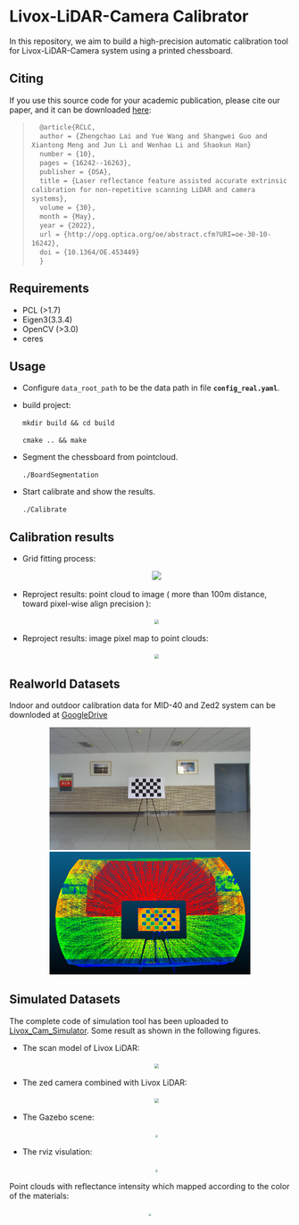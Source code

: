# Livox-LiDAR-Camera Calibrator

In this repository, we aim to build a high-precision automatic calibration tool for Livox-LiDAR-Camera system using a printed chessboard.

## Citing

If you use this source code for your academic publication, please cite our paper, and it can be downloaded  [here](https://opg.optica.org/oe/viewmedia.cfm?uri=oe-30-10-16242&seq=0):

> 		@article{RCLC,
> 		author = {Zhengchao Lai and Yue Wang and Shangwei Guo and Xiantong Meng and Jun Li and Wenhao Li and Shaokun Han}
> 		number = {10},
> 		pages = {16242--16263},
> 		publisher = {OSA},
> 		title = {Laser reflectance feature assisted accurate extrinsic calibration for non-repetitive scanning LiDAR and camera systems},
> 		volume = {30},
> 		month = {May},
> 		year = {2022},
> 		url = {http://opg.optica.org/oe/abstract.cfm?URI=oe-30-10-16242},
> 		doi = {10.1364/OE.453449}
> 		}

## Requirements
- PCL (>1.7)
- Eigen3(3.3.4)
- OpenCV (>3.0)
- ceres

## Usage

- Configure `data_root_path` to be the data path in file **`config_real.yaml`**.

- build project:

  ` mkdir build && cd build `

  `cmake .. && make` 

- Segment the chessboard from pointcloud.

  `./BoardSegmentation`

- Start calibrate and show the results.

  `./Calibrate`

## Calibration results

- Grid fitting process:

  <div align=center><img src="resources/grid_fitting.gif" style="zoom:100%;" />

- Reproject results: point cloud to image ( more than 100m distance, toward pixel-wise align precision ):

  <div align=center><img src="resources/reprj-img.png" style="zoom:50%;" />

- Reproject results: image pixel map to point clouds:

  <div align=center><img src="resources/reprj-pc.png" style="zoom:50%;" /></div>

## Realworld Datasets
Indoor and outdoor calibration data for MID-40 and Zed2 system can be downloded at [GoogleDrive](https://drive.google.com/drive/folders/1zLcwRlwguh5txwxgK075HkXIG-hlaE5V?usp=sharing)  

<div align=center><img src="resources/img_realworld.png" width="360" height="220"><img src="resources/pc_realworld.png" width="360" height="220"></div>



## Simulated Datasets

The complete code of simulation tool has been uploaded to   [Livox_Cam_Simulator](https://github.com/zhijianglu/Livox_Cam_Simulator.git). Some result as shown in the following figures.

- The scan model of Livox LiDAR:

  <div align=center><img src="resources/total.gif" style="zoom:50%;" /></div>

- The zed camera combined with Livox LiDAR:

  <div align=center><img src="resources/LC-model.png" style="zoom:50%;" /></div>

- The Gazebo scene:

   <div align=center><img src="resources/gazebo_scene.png" style="zoom:30%;" /></div>

- The rviz visulation:

   
  
    <div align=center><img src="resources/rviz_pc.png" style="zoom:30%;" /></div>

Point clouds with reflectance intensity which mapped according to the color of the materials:

 <div align=center><img src="resources/with_intensity.png" style="zoom:30%;" /></div>
